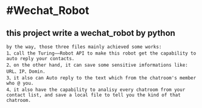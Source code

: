 #Wechat_Robot
=========================================
this project write a wechat_robot by python
--------------------------------------------------
    by the way, those three files mainly achieved some works:
    1、call the Turing——Robot API to make this robot get the capability to auto reply your contacts.
    2、on the other hand, it can save some sensitive imformations like: URL、IP、Domin.
    3、it also can Auto reply to the text which from the chatroom's member who @ you.
    4、it also have the capability to analisy every chatroom from your contact list, and save a local file to tell you the kind of that chatroom.
